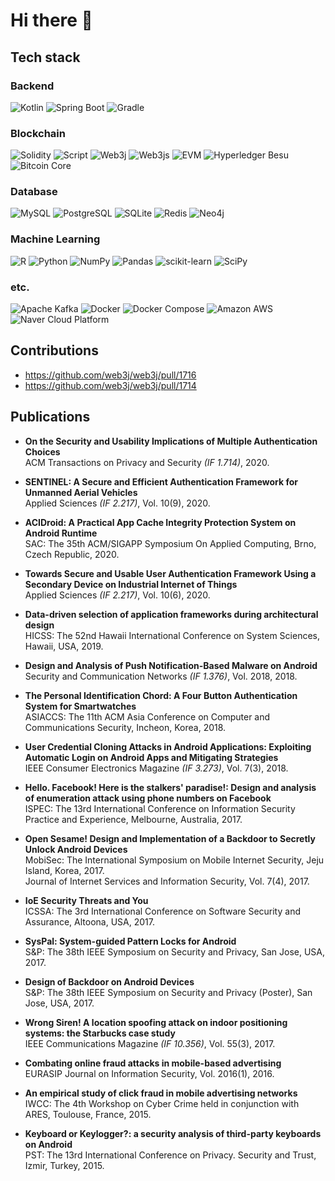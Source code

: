 # Hi there 👋

## Tech stack

### Backend
![Kotlin](https://img.shields.io/badge/Kotlin-7F52FF.svg?style=for-the-badge&logo=Kotlin&logoColor=white)
![Spring Boot](https://img.shields.io/badge/Spring_Boot-6DB33F.svg?style=for-the-badge&logo=SpringBoot&logoColor=white)
![Gradle](https://img.shields.io/badge/Gradle-02303A.svg?style=for-the-badge&logo=Gradle&logoColor=white)

### Blockchain
![Solidity](https://img.shields.io/badge/Solidity-363636.svg?style=for-the-badge&logo=Solidity&logoColor=white)
![Script](https://img.shields.io/badge/Bitcoin_Script-F7931A.svg?style=for-the-badge&logo=Bitcoin&logoColor=white)
![Web3j](https://img.shields.io/badge/Web3j-3C3C3D.svg?style=for-the-badge&logo=Ethereum&logoColor=white)
![Web3js](https://img.shields.io/badge/Web3.js-F16822.svg?style=for-the-badge&logo=web3.js&logoColor=white)
![EVM](https://img.shields.io/badge/EVM-3C3C3D.svg?style=for-the-badge&logo=Ethereum&logoColor=white)
![Hyperledger Besu](https://img.shields.io/badge/Hyperledger_Besu-2F3134.svg?style=for-the-badge&logo=Hyperledger&logoColor=white)
![Bitcoin Core](https://img.shields.io/badge/Bitcoin_Core-F7931A.svg?style=for-the-badge&logo=Bitcoin&logoColor=white)

### Database
![MySQL](https://img.shields.io/badge/MySQL-4479A1.svg?style=for-the-badge&logo=MySQL&logoColor=white)
![PostgreSQL](https://img.shields.io/badge/PostgreSQL-4169E1.svg?style=for-the-badge&logo=PostgreSQL&logoColor=white)
![SQLite](https://img.shields.io/badge/SQLite-003B57.svg?style=for-the-badge&logo=SQLite&logoColor=white)
![Redis](https://img.shields.io/badge/Redis-DC382D.svg?style=for-the-badge&logo=Redis&logoColor=white)
![Neo4j](https://img.shields.io/badge/Neo4j-4581C3.svg?style=for-the-badge&logo=Neo4j&logoColor=white)

### Machine Learning
![R](https://img.shields.io/badge/R-276DC3?style=for-the-badge&logo=R&logoColor=white)
![Python](https://img.shields.io/badge/python-3670A0?style=for-the-badge&logo=python&logoColor=white)
![NumPy](https://img.shields.io/badge/numpy-%23013243.svg?style=for-the-badge&logo=numpy&logoColor=white)
![Pandas](https://img.shields.io/badge/pandas-%23150458.svg?style=for-the-badge&logo=pandas&logoColor=white)
![scikit-learn](https://img.shields.io/badge/scikit--learn-%23F7931E.svg?style=for-the-badge&logo=scikit-learn&logoColor=white)
![SciPy](https://img.shields.io/badge/SciPy-%230C55A5.svg?style=for-the-badge&logo=scipy&logoColor=%white)

### etc.
![Apache Kafka](https://img.shields.io/badge/Apache_Kafka-231F20.svg?style=for-the-badge&logo=ApacheKafka&logoColor=white)
![Docker](https://img.shields.io/badge/Docker-2496ED.svg?style=for-the-badge&logo=Docker&logoColor=white)
![Docker Compose](https://img.shields.io/badge/Docker_Compose-2496ED.svg?style=for-the-badge&logo=Docker&logoColor=white)
![Amazon AWS](https://img.shields.io/badge/Amazon_AWS-232F3E.svg?style=for-the-badge&logo=AmazonAWS&logoColor=white)
![Naver Cloud Platform](https://img.shields.io/badge/Naver_Cloud_Platform-03C75A.svg?style=for-the-badge&logo=Naver&logoColor=white)

## Contributions
* https://github.com/web3j/web3j/pull/1716
* https://github.com/web3j/web3j/pull/1714

## Publications
* **On the Security and Usability Implications of Multiple Authentication Choices**
<br/>ACM Transactions on Privacy and Security *(IF 1.714)*, 2020.

* **SENTINEL: A Secure and Efficient Authentication Framework for Unmanned Aerial Vehicles**
<br/>Applied Sciences  *(IF 2.217)*, Vol. 10(9), 2020.

* **ACIDroid: A Practical App Cache Integrity Protection System on Android Runtime**
<br/>SAC: The 35th ACM/SIGAPP Symposium On Applied Computing, Brno, Czech Republic, 2020.

* **Towards Secure and Usable User Authentication Framework Using a Secondary Device on Industrial Internet of Things**
<br/>Applied Sciences *(IF 2.217)*, Vol. 10(6), 2020.

* **Data-driven selection of application frameworks during architectural design**
<br/>HICSS: The 52nd Hawaii International Conference on System Sciences, Hawaii, USA, 2019.

* **Design and Analysis of Push Notification-Based Malware on Android**
<br/>Security and Communication Networks *(IF 1.376)*, Vol. 2018, 2018.

* **The Personal Identification Chord: A Four Button Authentication System for Smartwatches**
<br/>ASIACCS: The 11th ACM Asia Conference on Computer and Communications Security, Incheon, Korea, 2018.

* **User Credential Cloning Attacks in Android Applications: Exploiting Automatic Login on Android Apps and Mitigating Strategies**
<br/>IEEE Consumer Electronics Magazine *(IF 3.273)*, Vol. 7(3), 2018.

* **Hello. Facebook! Here is the stalkers' paradise!: Design and analysis of enumeration attack using phone numbers on Facebook**
<br/>ISPEC: The 13rd International Conference on Information Security Practice and Experience, Melbourne, Australia, 2017.

* **Open Sesame! Design and Implementation of a Backdoor to Secretly Unlock Android Devices**
<br/>MobiSec: The International Symposium on Mobile Internet Security, Jeju Island, Korea, 2017.
<br/>Journal of Internet Services and Information Security, Vol. 7(4), 2017.

* **IoE Security Threats and You**
<br/>ICSSA: The 3rd International Conference on Software Security and Assurance, Altoona, USA, 2017.

* **SysPal: System-guided Pattern Locks for Android**
<br/>S&P: The 38th IEEE Symposium on Security and Privacy, San Jose, USA, 2017.

* **Design of Backdoor on Android Devices**
<br/>S&P: The 38th IEEE Symposium on Security and Privacy (Poster), San Jose, USA, 2017.

* **Wrong Siren! A location spoofing attack on indoor positioning systems: the Starbucks case study**
<br/>IEEE Communications Magazine *(IF 10.356)*, Vol. 55(3), 2017.

* **Combating online fraud attacks in mobile-based advertising**
<br/>EURASIP Journal on Information Security, Vol. 2016(1), 2016.

* **An empirical study of click fraud in mobile advertising networks**
<br/>IWCC: The 4th Workshop on Cyber Crime held in conjunction with ARES, Toulouse, France, 2015.

* **Keyboard or Keylogger?: a security analysis of third-party keyboards on Android**
<br/>PST: The 13rd International Conference on Privacy. Security and Trust, Izmir, Turkey, 2015.
